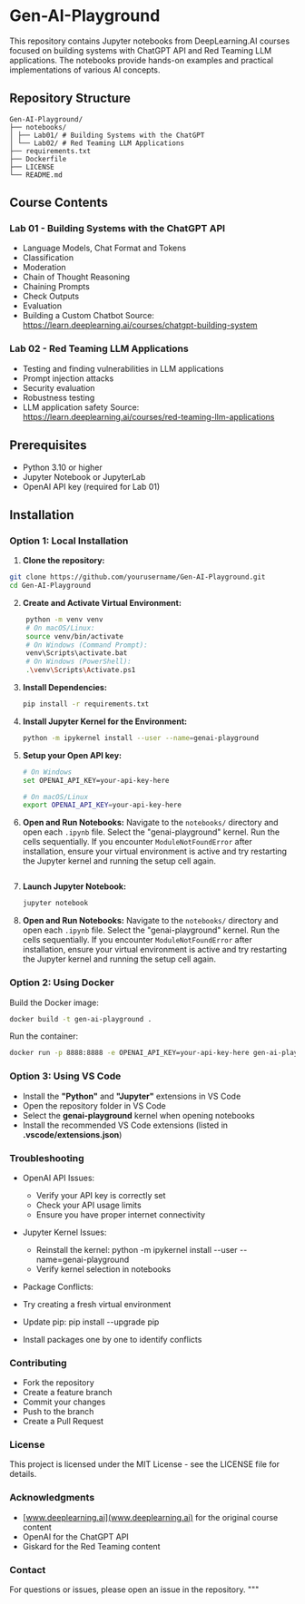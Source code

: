 # Gen-AI-Playground

This repository contains Jupyter notebooks from DeepLearning.AI courses focused on building systems with ChatGPT API and Red Teaming LLM applications. The notebooks provide hands-on examples and practical implementations of various AI concepts.

## Repository Structure
```
Gen-AI-Playground/ 
├── notebooks/ 
│ ├── Lab01/ # Building Systems with the ChatGPT 
│ └── Lab02/ # Red Teaming LLM Applications 
├── requirements.txt 
├── Dockerfile 
├── LICENSE
└── README.md
```

## Course Contents

### Lab 01 - Building Systems with the ChatGPT API 
- Language Models, Chat Format and Tokens
- Classification
- Moderation
- Chain of Thought Reasoning
- Chaining Prompts
- Check Outputs
- Evaluation
- Building a Custom Chatbot
Source: https://learn.deeplearning.ai/courses/chatgpt-building-system

### Lab 02 - Red Teaming LLM Applications
- Testing and finding vulnerabilities in LLM applications
- Prompt injection attacks
- Security evaluation
- Robustness testing
- LLM application safety
Source: https://learn.deeplearning.ai/courses/red-teaming-llm-applications

## Prerequisites

- Python 3.10 or higher
- Jupyter Notebook or JupyterLab
- OpenAI API key (required for Lab 01)

## Installation

### Option 1: Local Installation

1. **Clone the repository:**
```bash
git clone https://github.com/yourusername/Gen-AI-Playground.git
cd Gen-AI-Playground
```

2.  **Create and Activate Virtual Environment:**
```bash
    python -m venv venv
    # On macOS/Linux:
    source venv/bin/activate
    # On Windows (Command Prompt):
    venv\Scripts\activate.bat
    # On Windows (PowerShell):
    .\venv\Scripts\Activate.ps1
```
3.  **Install Dependencies:**
    ```bash
    pip install -r requirements.txt
    ```
4.  **Install Jupyter Kernel for the Environment:**
    ```bash
    python -m ipykernel install --user --name=genai-playground
    ```
5. **Setup your Open API key:**
    ```bash
    # On Windows
    set OPENAI_API_KEY=your-api-key-here

    # On macOS/Linux
    export OPENAI_API_KEY=your-api-key-here
    ```
6.  **Open and Run Notebooks:** Navigate to the `notebooks/` directory and open each `.ipynb` file. Select the "genai-playground" kernel. Run the cells sequentially. If you encounter `ModuleNotFoundError` after installation, ensure your virtual environment is active and try restarting the Jupyter kernel and running the setup cell again.
    ```
7.  **Launch Jupyter Notebook:**
    ```bash
    jupyter notebook
    ```
8.  **Open and Run Notebooks:** Navigate to the `notebooks/` directory and open each `.ipynb` file. Select the "genai-playground" kernel. Run the cells sequentially. If you encounter `ModuleNotFoundError` after installation, ensure your virtual environment is active and try restarting the Jupyter kernel and running the setup cell again.


### Option 2: Using Docker 

Build the Docker image:
```bash 
docker build -t gen-ai-playground .
``` 
Run the container:
```bash 
docker run -p 8888:8888 -e OPENAI_API_KEY=your-api-key-here gen-ai-playground
``` 

### Option 3: Using VS Code
- Install the **"Python"** and **"Jupyter"** extensions in VS Code
- Open the repository folder in VS Code
- Select the **genai-playground** kernel when opening notebooks
- Install the recommended VS Code extensions (listed in **.vscode/extensions.json**)

### Troubleshooting
- OpenAI API Issues:
    - Verify your API key is correctly set
    - Check your API usage limits
    - Ensure you have proper internet connectivity

- Jupyter Kernel Issues:
    - Reinstall the kernel: python -m ipykernel install --user --name=genai-playground
    - Verify kernel selection in notebooks

- Package Conflicts:
- Try creating a fresh virtual environment
- Update pip: pip install --upgrade pip
- Install packages one by one to identify conflicts


### Contributing
- Fork the repository
- Create a feature branch
- Commit your changes
- Push to the branch
- Create a Pull Request

### License
This project is licensed under the MIT License - see the LICENSE file for details.

### Acknowledgments 
- [www.deeplearning.ai](www.deeplearning.ai) for the original course content
- OpenAI for the ChatGPT API
- Giskard for the Red Teaming content

### Contact
For questions or issues, please open an issue in the repository. """




